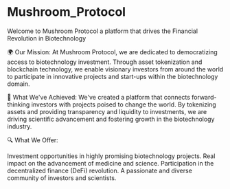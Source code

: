 # Mushroom_Protocol

Welcome to Mushroom Protocol a platform that drives the Financial Revolution in Biotechnology

🌍 Our Mission:
At Mushroom Protocol, we are dedicated to democratizing access to biotechnology investment. Through asset tokenization and blockchain technology, we enable visionary investors from around the world to participate in innovative projects and start-ups within the biotechnology domain.

🚀 What We've Achieved:
We've created a platform that connects forward-thinking investors with projects poised to change the world. By tokenizing assets and providing transparency and liquidity to investments, we are driving scientific advancement and fostering growth in the biotechnology industry.

🔍 What We Offer:

Investment opportunities in highly promising biotechnology projects.
Real impact on the advancement of medicine and science.
Participation in the decentralized finance (DeFi) revolution.
A passionate and diverse community of investors and scientists.

